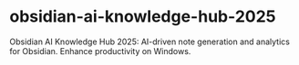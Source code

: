 # obsidian-ai-knowledge-hub-2025
Obsidian AI Knowledge Hub 2025: AI-driven note generation and analytics for Obsidian. Enhance productivity on Windows.
